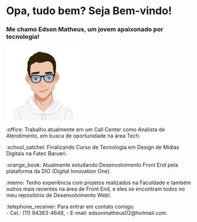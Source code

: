 <!--
**Edsano/Edsano** is a ✨ _special_ ✨ repository because its `README.md` (this file) appears on your GitHub profile.

Here are some ideas to get you started:

- 🔭 I’m currently working on ...
- 🌱 I’m currently learning ...
- 👯 I’m looking to collaborate on ...
- 🤔 I’m looking for help with ...
- 💬 Ask me about ...
- 📫 How to reach me: ...
- 😄 Pronouns: ...
- ⚡ Fun fact: ...
-->

# Opa, tudo bem? Seja Bem-vindo! 
### Me chamo Edson Matheus, um jovem apaixonado por tecnologia!      

<img src="img/meu_avatar.png" height=200px weight=200px>

<br>
<p>:office: Trabalho atualmente em um Call Center como Analista de Atendimento, em busca de oportunidade na área Tech.</p>
<p>:school_satchel: Finalizando Curso de Tecnologia em Design de Mídias Digitais na Fatec Barueri.</p>
<p>:orange_book: Atualmente estudando Desenvolvimento Front End pela plataforma da DIO (Digital Innovation One).</p>
<p>:memo: Tenho experiência com projetos realizados na Faculdade e também outros mais recentes na área de Front End, e eles se encontram todos no meu repositório de Desenvolvimento Web!.</p>
<p>:telephone_receiver: Para entrar em contato comigo:<br>
- Cel.: (11) 94383-4648, 
- E-mail: edsonmatheus02@hotmail.com.</p>
 
